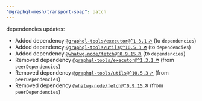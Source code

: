```yaml
---
"@graphql-mesh/transport-soap": patch
---
```

dependencies updates:
  - Added dependency [`@graphql-tools/executor@^1.3.1` ↗︎](https://www.npmjs.com/package/@graphql-tools/executor/v/1.3.1) (to `dependencies`)
  - Added dependency [`@graphql-tools/utils@^10.5.3` ↗︎](https://www.npmjs.com/package/@graphql-tools/utils/v/10.5.3) (to `dependencies`)
  - Added dependency [`@whatwg-node/fetch@^0.9.15` ↗︎](https://www.npmjs.com/package/@whatwg-node/fetch/v/0.9.15) (to `dependencies`)
  - Removed dependency [`@graphql-tools/executor@^1.3.1` ↗︎](https://www.npmjs.com/package/@graphql-tools/executor/v/1.3.1) (from `peerDependencies`)
  - Removed dependency [`@graphql-tools/utils@^10.5.3` ↗︎](https://www.npmjs.com/package/@graphql-tools/utils/v/10.5.3) (from `peerDependencies`)
  - Removed dependency [`@whatwg-node/fetch@^0.9.15` ↗︎](https://www.npmjs.com/package/@whatwg-node/fetch/v/0.9.15) (from `peerDependencies`)
